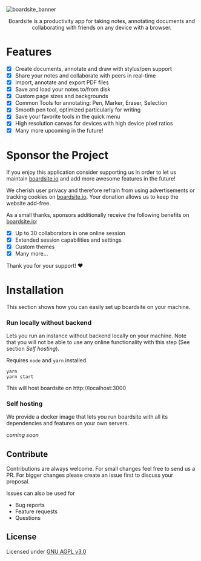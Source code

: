 ![boardsite_banner](https://user-images.githubusercontent.com/18195396/159179075-43e595d0-97eb-49db-b3d7-468d7ee4a457.png)

<p align="center">
    Boardsite is a productivity app for taking
notes, annotating documents and collaborating with 
friends on any device 
with a browser.
</p>

# Features

- [x] Create documents, annotate and draw with stylus/pen support
- [x] Share your notes and collaborate with peers in real-time
- [x] Import, annotate and export PDF files
- [x] Save and load your notes to/from disk
- [x] Custom page sizes and backgrounds
- [x] Common Tools for annotating: Pen, Marker, Eraser, Selection
- [x] Smooth pen tool, optimized particularly for writing
- [x] Save your favorite tools in the quick menu
- [x] High resolution canvas for devices with high device pixel ratios
- [x] Many more upcoming in the future!

# Sponsor the Project

If you enjoy this application consider supporting us in order to let us maintain [boardsite.io](https://boardsite.io)
and add more awesome features in the future!

We cherish user privacy and therefore refrain from using advertisements or tracking cookies
on [boardsite.io](https://boardsite.io). Your donation allows us to keep the website add-free.

As a small thanks, sponsors additionally receive the following benefits on [boardsite.io](https://boardsite.io):

- [x] Up to 30 collaborators in one online session
- [x] Extended session capabilities and settings
- [x] Custom themes
- [x] Many more...

Thank you for your support! ❤️

# Installation

This section shows how you can easily set up boardsite on your machine.

### Run locally without backend

Lets you run an instance without backend locally on your machine. Note that you will not be able to use any online
functionality with this step (See section *Self hosting*).

Requires `node`
and `yarn` installed.

```
yarn
yarn start
```

This will host boardsite on http://localhost:3000

### Self hosting

We provide a docker image that lets you run boardsite with all its dependencies and features on your own servers.

*coming soon*

## Contribute

Contributions are always welcome. For small changes feel free to send us a PR. For bigger changes please create an issue
first to discuss your proposal.

Issues can also be used for

* Bug reports
* Feature requests
* Questions

## License

Licensed under [GNU AGPL v3.0](https://github.com/boardsite-io/boardsite/blob/master/LICENSE)
